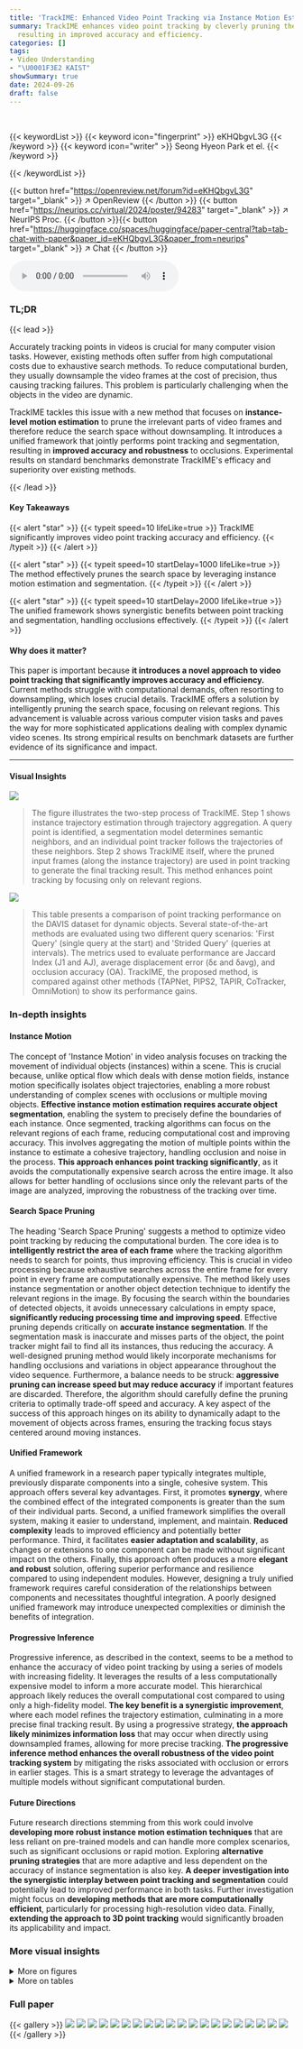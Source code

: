 ```yaml
---
title: 'TrackIME: Enhanced Video Point Tracking via Instance Motion Estimation'
summary: TrackIME enhances video point tracking by cleverly pruning the search space,
  resulting in improved accuracy and efficiency.
categories: []
tags:
- Video Understanding
- "\U0001F3E2 KAIST"
showSummary: true
date: 2024-09-26
draft: false
---
```


<br>

{{< keywordList >}}
{{< keyword icon="fingerprint" >}} eKHQbgvL3G {{< /keyword >}}
{{< keyword icon="writer" >}} Seong Hyeon Park et el. {{< /keyword >}}
 
{{< /keywordList >}}

{{< button href="https://openreview.net/forum?id=eKHQbgvL3G" target="_blank" >}}
↗ OpenReview
{{< /button >}}
{{< button href="https://neurips.cc/virtual/2024/poster/94283" target="_blank" >}}
↗ NeurIPS Proc.
{{< /button >}}{{< button href="https://huggingface.co/spaces/huggingface/paper-central?tab=tab-chat-with-paper&paper_id=eKHQbgvL3G&paper_from=neurips" target="_blank" >}}
↗ Chat
{{< /button >}}



<audio controls>
    <source src="https://ai-paper-reviewer.com/eKHQbgvL3G/podcast.wav" type="audio/wav">
    Your browser does not support the audio element.
</audio>


### TL;DR


{{< lead >}}

Accurately tracking points in videos is crucial for many computer vision tasks. However, existing methods often suffer from high computational costs due to exhaustive search methods.  To reduce computational burden, they usually downsample the video frames at the cost of precision, thus causing tracking failures.  This problem is particularly challenging when the objects in the video are dynamic. 

TrackIME tackles this issue with a new method that focuses on **instance-level motion estimation** to prune the irrelevant parts of video frames and therefore reduce the search space without downsampling. It introduces a unified framework that jointly performs point tracking and segmentation, resulting in **improved accuracy and robustness** to occlusions. Experimental results on standard benchmarks demonstrate TrackIME's efficacy and superiority over existing methods.

{{< /lead >}}


#### Key Takeaways

{{< alert "star" >}}
{{< typeit speed=10 lifeLike=true >}} TrackIME significantly improves video point tracking accuracy and efficiency. {{< /typeit >}}
{{< /alert >}}

{{< alert "star" >}}
{{< typeit speed=10 startDelay=1000 lifeLike=true >}} The method effectively prunes the search space by leveraging instance motion estimation and segmentation. {{< /typeit >}}
{{< /alert >}}

{{< alert "star" >}}
{{< typeit speed=10 startDelay=2000 lifeLike=true >}} The unified framework shows synergistic benefits between point tracking and segmentation, handling occlusions effectively. {{< /typeit >}}
{{< /alert >}}

#### Why does it matter?
This paper is important because **it introduces a novel approach to video point tracking that significantly improves accuracy and efficiency.**  Current methods struggle with computational demands, often resorting to downsampling, which loses crucial details.  TrackIME offers a solution by intelligently pruning the search space, focusing on relevant regions.  This advancement is valuable across various computer vision tasks and paves the way for more sophisticated applications dealing with complex dynamic video scenes. Its strong empirical results on benchmark datasets are further evidence of its significance and impact.

------
#### Visual Insights



![](https://ai-paper-reviewer.com/eKHQbgvL3G/figures_1_1.jpg)

> The figure illustrates the two-step process of TrackIME.  Step 1 shows instance trajectory estimation through trajectory aggregation. A query point is identified, a segmentation model determines semantic neighbors, and an individual point tracker follows the trajectories of these neighbors. Step 2 shows TrackIME itself, where the pruned input frames (along the instance trajectory) are used in point tracking to generate the final tracking result. This method enhances point tracking by focusing only on relevant regions.





![](https://ai-paper-reviewer.com/eKHQbgvL3G/tables_5_1.jpg)

> This table presents a comparison of point tracking performance on the DAVIS dataset for dynamic objects.  Several state-of-the-art methods are evaluated using two different query scenarios: 'First Query' (single query at the start) and 'Strided Query' (queries at intervals).  The metrics used to evaluate performance are Jaccard Index (J1 and AJ), average displacement error (δε and δavg), and occlusion accuracy (OA). TrackIME, the proposed method, is compared against other methods (TAPNet, PIPS2, TAPIR, CoTracker, OmniMotion) to show its performance gains.





### In-depth insights


#### Instance Motion
The concept of 'Instance Motion' in video analysis focuses on tracking the movement of individual objects (instances) within a scene.  This is crucial because, unlike optical flow which deals with dense motion fields, instance motion specifically isolates object trajectories, enabling a more robust understanding of complex scenes with occlusions or multiple moving objects. **Effective instance motion estimation requires accurate object segmentation**, enabling the system to precisely define the boundaries of each instance.  Once segmented, tracking algorithms can focus on the relevant regions of each frame, reducing computational cost and improving accuracy. This involves aggregating the motion of multiple points within the instance to estimate a cohesive trajectory, handling occlusion and noise in the process. **This approach enhances point tracking significantly**, as it avoids the computationally expensive search across the entire image.  It also allows for better handling of occlusions since only the relevant parts of the image are analyzed, improving the robustness of the tracking over time.

#### Search Space Pruning
The heading 'Search Space Pruning' suggests a method to optimize video point tracking by reducing the computational burden.  The core idea is to **intelligently restrict the area of each frame** where the tracking algorithm needs to search for points, thus improving efficiency. This is crucial in video processing because exhaustive searches across the entire frame for every point in every frame are computationally expensive.  The method likely uses instance segmentation or another object detection technique to identify the relevant regions in the image. By focusing the search within the boundaries of detected objects, it avoids unnecessary calculations in empty space, **significantly reducing processing time and improving speed**.  Effective pruning depends critically on **accurate instance segmentation**.  If the segmentation mask is inaccurate and misses parts of the object, the point tracker might fail to find all its instances, thus reducing the accuracy. A well-designed pruning method would likely incorporate mechanisms for handling occlusions and variations in object appearance throughout the video sequence.  Furthermore, a balance needs to be struck: **aggressive pruning can increase speed but may reduce accuracy** if important features are discarded. Therefore, the algorithm should carefully define the pruning criteria to optimally trade-off speed and accuracy. A key aspect of the success of this approach hinges on its ability to dynamically adapt to the movement of objects across frames, ensuring the tracking focus stays centered around moving instances.

#### Unified Framework
A unified framework in a research paper typically integrates multiple, previously disparate components into a single, cohesive system.  This approach offers several key advantages. First, it promotes **synergy**, where the combined effect of the integrated components is greater than the sum of their individual parts. Second, a unified framework simplifies the overall system, making it easier to understand, implement, and maintain.  **Reduced complexity** leads to improved efficiency and potentially better performance. Third, it facilitates **easier adaptation and scalability**, as changes or extensions to one component can be made without significant impact on the others.  Finally, this approach often produces a more **elegant and robust** solution, offering superior performance and resilience compared to using independent modules. However, designing a truly unified framework requires careful consideration of the relationships between components and necessitates thoughtful integration.  A poorly designed unified framework may introduce unexpected complexities or diminish the benefits of integration.

#### Progressive Inference
Progressive inference, as described in the context, seems to be a method to enhance the accuracy of video point tracking by using a series of models with increasing fidelity.  It leverages the results of a less computationally expensive model to inform a more accurate model.  This hierarchical approach likely reduces the overall computational cost compared to using only a high-fidelity model. **The key benefit is a synergistic improvement**, where each model refines the trajectory estimation, culminating in a more precise final tracking result. By using a progressive strategy, **the approach likely minimizes information loss** that may occur when directly using downsampled frames, allowing for more precise tracking.  **The progressive inference method enhances the overall robustness of the video point tracking system** by mitigating the risks associated with occlusion or errors in earlier stages.  This is a smart strategy to leverage the advantages of multiple models without significant computational burden.

#### Future Directions
Future research directions stemming from this work could involve **developing more robust instance motion estimation techniques** that are less reliant on pre-trained models and can handle more complex scenarios, such as significant occlusions or rapid motion.  Exploring **alternative pruning strategies** that are more adaptive and less dependent on the accuracy of instance segmentation is also key.  **A deeper investigation into the synergistic interplay between point tracking and segmentation** could potentially lead to improved performance in both tasks.  Further investigation might focus on **developing methods that are more computationally efficient**, particularly for processing high-resolution video data. Finally, **extending the approach to 3D point tracking** would significantly broaden its applicability and impact.


### More visual insights

<details>
<summary>More on figures
</summary>


![](https://ai-paper-reviewer.com/eKHQbgvL3G/figures_8_1.jpg)

> This figure demonstrates the video instance segmentation results produced by TrackIME. It shows how the framework generates high-quality segmentation masks by aggregating masks associated with individual query points, using their visibility values as weights. The example shows three different video sequences with their masks generated at different time frames(t=0, t=10, t=20, t=30).


![](https://ai-paper-reviewer.com/eKHQbgvL3G/figures_18_1.jpg)

> This figure demonstrates the progressive inference process in the TrackIME framework.  It shows how the search space for point tracking is progressively pruned using instance motion estimation and segmentation.  The top row illustrates the process for one query point, with the sampling of semantic neighbors and their tracking results.  The bottom row shows a second example of progressive inference.  In both examples, TrackIME starts with a broad search area centered around the query point (red circle), and gradually narrows this area over subsequent frames (orange boxes) by utilizing improved trajectory estimation from the instance mask. The final frame displays a significantly reduced search region.


</details>




<details>
<summary>More on tables
</summary>


![](https://ai-paper-reviewer.com/eKHQbgvL3G/tables_6_1.jpg)
> This table demonstrates the universality of TrackIME by incorporating it with five different point tracking models (TAPNet, PIPS2, CoTracker, OmniMotion, TAPIR) and evaluating their performance on three benchmark datasets (DAVIS, RGBStacking, Kinetics).  It shows consistent performance improvements across all baselines and datasets when TrackIME is incorporated. Note that some results for OmniMotion are obtained using subsets of RGBStacking and Kinetics datasets because of high computational costs.

![](https://ai-paper-reviewer.com/eKHQbgvL3G/tables_7_1.jpg)
> This table presents an ablation study evaluating the individual and combined effects of three key components of the TrackIME model on point tracking performance.  The components are search space pruning, trajectory aggregation, and progressive inference. The performance is measured using the Jaccard index (J1), average Jaccard index (AJ), and average displacement error (δx) at 1-pixel and average pixel thresholds. The evaluation was conducted on the DAVIS benchmark dataset, which is widely used for dynamic object tracking.

![](https://ai-paper-reviewer.com/eKHQbgvL3G/tables_9_1.jpg)
> This table presents the performance comparison of different zero-shot video object segmentation methods on the DAVIS benchmark.  It contrasts methods using class labels as input with those using point trajectories (like TrackIME). The results are given in terms of mean Jaccard (Jm), mean F-measure (Fm), and their average (J&F)m for both the validation and test-dev sets.

![](https://ai-paper-reviewer.com/eKHQbgvL3G/tables_13_1.jpg)
> This table shows the input size used for each baseline model in the TrackIME framework.  The baseline models are TAPNet, PIPS2, CoTracker, OmniMotion, and TAPIR. The table lists the height and width of the input frames (𝐻₀ and 𝑊₀) and the height and width of the pruned input frames (𝐻₁ and 𝑊₁).  The pruned input frames are used to reduce computation time. This table is helpful to understand how the input sizes are adapted for different models within the TrackIME framework.

![](https://ai-paper-reviewer.com/eKHQbgvL3G/tables_14_1.jpg)
> This table presents a comparison of different point tracking methods on the DAVIS dataset, focusing on dynamic objects.  The metrics used to evaluate performance include Jaccard Index (J1 and AJ), average delta errors (δε and δανg), and occlusion accuracy (OA). The results show that TrackIME, when combined with the TAPIR tracker, consistently outperforms other state-of-the-art methods in various metrics.

![](https://ai-paper-reviewer.com/eKHQbgvL3G/tables_15_1.jpg)
> This table compares the computational cost (measured in FLOPs) and performance of different versions of the TAPIR model and the TrackIME model.  It shows how FLOPs increase with higher input resolution for TAPIR, and also shows the performance of TrackIME, which uses a smaller input size while outperforming the other higher resolution TAPIR models.

![](https://ai-paper-reviewer.com/eKHQbgvL3G/tables_15_2.jpg)
> This table demonstrates the universality of TrackIME by incorporating it with different state-of-the-art point tracking models (TAPNet, PIPS2, CoTracker, OmniMotion, TAPIR).  It shows the average Jaccard index (AJ) and average accuracy (δαavg) for each model, both with and without TrackIME, across three benchmark datasets (DAVIS, RGBStacking, Kinetics). The results highlight consistent improvements achieved by TrackIME across various models and datasets.

![](https://ai-paper-reviewer.com/eKHQbgvL3G/tables_16_1.jpg)
> This table shows the ablation study of different pruning sizes used in the TrackIME framework.  It compares the performance using various pruning sizes (1080, 960, 768, 512, 384 pixels) with a single progressive step (K=1), and a configuration with two progressive steps (K=2) using sizes 960 and 384. The results are evaluated using various metrics, including pixel-scale metrics (J1, δ1, J2, δ2) and average-scale metrics (AJ, δavg). This analysis demonstrates how different pruning strategies impact performance in terms of accuracy and efficiency.

![](https://ai-paper-reviewer.com/eKHQbgvL3G/tables_16_2.jpg)
> This table presents an ablation study on the effect of varying the number of semantic neighbors (S+1) used in the TrackIME framework.  The study evaluates the impact on the performance of the point tracking task, measured by both pixel-level (J1, J2) and average-scale (AJ, δavg) metrics. The results are obtained using the DAVIS-F dataset.

![](https://ai-paper-reviewer.com/eKHQbgvL3G/tables_17_1.jpg)
> This table presents an ablation study on the impact of using equal weights versus default weights in the aggregation process within the TrackIME framework.  The evaluation metrics used are J1 (Jaccard-1), AJ (Average Jaccard), δα1 (d-average accuracy at 1-pixel threshold), δαavg (average d-average accuracy), and OA (Occlusion Accuracy).  The results show that using the default weights yields slightly better performance than using equal weights for all metrics. This highlights the importance of the weighted aggregation strategy employed in TrackIME for improved accuracy.

![](https://ai-paper-reviewer.com/eKHQbgvL3G/tables_17_2.jpg)
> This table presents a comparison of point tracking performance on dynamic objects using the DAVIS dataset.  It compares several methods, including TAPNet, PIPS2, TAPIR, and CoTracker, and shows how TrackIME improves upon the baseline performance of TAPIR. The metrics used for evaluation include Jaccard Index (J1, AJ), average displacement error (δε), and occlusion accuracy (OA).  Two query scenarios are considered: First Query (single query at the start of the video) and Strided Query (queries at every 5 frames).

</details>




### Full paper

{{< gallery >}}
<img src="https://ai-paper-reviewer.com/eKHQbgvL3G/1.png" class="grid-w50 md:grid-w33 xl:grid-w25" />
<img src="https://ai-paper-reviewer.com/eKHQbgvL3G/2.png" class="grid-w50 md:grid-w33 xl:grid-w25" />
<img src="https://ai-paper-reviewer.com/eKHQbgvL3G/3.png" class="grid-w50 md:grid-w33 xl:grid-w25" />
<img src="https://ai-paper-reviewer.com/eKHQbgvL3G/4.png" class="grid-w50 md:grid-w33 xl:grid-w25" />
<img src="https://ai-paper-reviewer.com/eKHQbgvL3G/5.png" class="grid-w50 md:grid-w33 xl:grid-w25" />
<img src="https://ai-paper-reviewer.com/eKHQbgvL3G/6.png" class="grid-w50 md:grid-w33 xl:grid-w25" />
<img src="https://ai-paper-reviewer.com/eKHQbgvL3G/7.png" class="grid-w50 md:grid-w33 xl:grid-w25" />
<img src="https://ai-paper-reviewer.com/eKHQbgvL3G/8.png" class="grid-w50 md:grid-w33 xl:grid-w25" />
<img src="https://ai-paper-reviewer.com/eKHQbgvL3G/9.png" class="grid-w50 md:grid-w33 xl:grid-w25" />
<img src="https://ai-paper-reviewer.com/eKHQbgvL3G/10.png" class="grid-w50 md:grid-w33 xl:grid-w25" />
<img src="https://ai-paper-reviewer.com/eKHQbgvL3G/11.png" class="grid-w50 md:grid-w33 xl:grid-w25" />
<img src="https://ai-paper-reviewer.com/eKHQbgvL3G/12.png" class="grid-w50 md:grid-w33 xl:grid-w25" />
<img src="https://ai-paper-reviewer.com/eKHQbgvL3G/13.png" class="grid-w50 md:grid-w33 xl:grid-w25" />
<img src="https://ai-paper-reviewer.com/eKHQbgvL3G/14.png" class="grid-w50 md:grid-w33 xl:grid-w25" />
<img src="https://ai-paper-reviewer.com/eKHQbgvL3G/15.png" class="grid-w50 md:grid-w33 xl:grid-w25" />
<img src="https://ai-paper-reviewer.com/eKHQbgvL3G/16.png" class="grid-w50 md:grid-w33 xl:grid-w25" />
<img src="https://ai-paper-reviewer.com/eKHQbgvL3G/17.png" class="grid-w50 md:grid-w33 xl:grid-w25" />
<img src="https://ai-paper-reviewer.com/eKHQbgvL3G/18.png" class="grid-w50 md:grid-w33 xl:grid-w25" />
<img src="https://ai-paper-reviewer.com/eKHQbgvL3G/19.png" class="grid-w50 md:grid-w33 xl:grid-w25" />
<img src="https://ai-paper-reviewer.com/eKHQbgvL3G/20.png" class="grid-w50 md:grid-w33 xl:grid-w25" />
{{< /gallery >}}